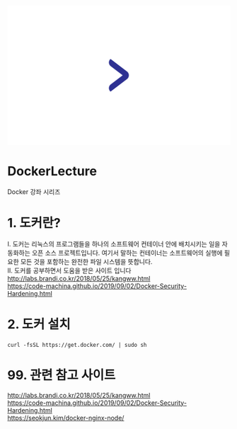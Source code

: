 ![ex_screenshot](./dockerlecture.png)  

# DockerLecture
Docker 강좌 시리즈  

# 1. 도커란?
I. 도커는 리눅스의 프로그램들을 하나의 소프트웨어 컨테이너 안에 배치시키는 일을 자동화하는 오픈 소스 프로젝트입니다. 여기서 말하는 컨테이너는 소프트웨어의 실행에 필요한 모든 것을 포함하는 완전한 파일 시스템을 뜻합니다.  
II. 도커를 공부하면서 도움을 받은 사이트 입니다  
http://labs.brandi.co.kr/2018/05/25/kangww.html  
https://code-machina.github.io/2019/09/02/Docker-Security-Hardening.html  

# 2. 도커 설치
``` curl -fsSL https://get.docker.com/ | sudo sh ```

# 99. 관련 참고 사이트
http://labs.brandi.co.kr/2018/05/25/kangww.html  
https://code-machina.github.io/2019/09/02/Docker-Security-Hardening.html  
https://seokjun.kim/docker-nginx-node/  
